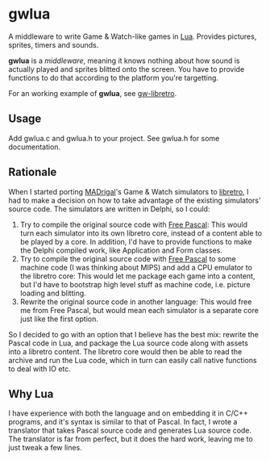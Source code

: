 # gwlua

A middleware to write Game & Watch-like games in [Lua](http://www.lua.org/). Provides pictures, sprites, timers and sounds.

**gwlua** is a *middleware*, meaning it knows nothing about how sound is actually played and sprites blitted onto the screen. You have to provide functions to do that according to the platform you're targetting.

For an working example of **gwlua**, see [gw-libretro](https://github.com/libretro/gw-libretro).

## Usage

Add gwlua.c and gwlua.h to your project. See gwlua.h for some documentation.

## Rationale

When I started porting [MADrigal](http://www.madrigaldesign.it/sim/)'s Game & Watch simulators to [libretro](http://www.libretro.com/), I had to make a decision on how to take advantage of the existing simulators' source code. The simulators are written in Delphi, so I could:

1. Try to compile the original source code with [Free Pascal](http://www.freepascal.org/): This would turn each simulator into its own libretro core, instead of a content able to be played by a core. In addition, I'd have to provide functions to make the Delphi compiled work, like Application and Form classes.
1. Try to compile the original source code with [Free Pascal](http://www.freepascal.org/) to some machine code (I was thinking about MIPS) and add a CPU emulator to the libretro core: This would let me package each game into a content, but I'd have to bootstrap high level stuff as machine code, i.e. picture loading and blitting.
1. Rewrite the original source code in another language: This would free me from Free Pascal, but would mean each simulator is a separate core just like the first option.

So I decided to go with an option that I believe has the best mix: rewrite the Pascal code in Lua, and package the Lua source code along with assets into a libretro content. The libretro core would then be able to read the archive and run the Lua code, which in turn can easily call native functions to deal with IO etc.

## Why Lua

I have experience with both the language and on embedding it in C/C++ programs, and it's syntax is similar to that of Pascal. In fact, I wrote a translator that takes Pascal source code and generates Lua source code. The translator is far from perfect, but it does the hard work, leaving me to just tweak a few lines.
